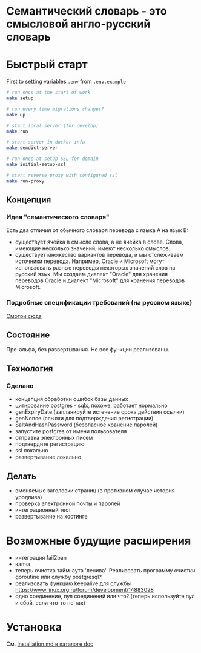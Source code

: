 # Семантический словарь - это смысловой англо-русский словарь

# Быстрый старт

First to setting variables `.env` from `.env.example`

```bash
# run once at the start of work
make setup

# run every time migrations changes?
make up

# start local server (for develop)
make run

# start server in docker infa
make semdict-server

# run once at setup SSL for domain
make initial-setup-ssl

# start reverse proxy with configured ssl
make run-proxy
```

## Концепция

### Идея "семантического словаря"

Есть два отличия от обычного словаря перевода с языка A на язык B:

- существует ячейка в смысле слова, а не ячейка в слове. Слова, имеющие несколько значений, имеют несколько смыслов.
- существует множество вариантов перевода, и мы отслеживаем источники перевода. Например, Oracle и Microsoft могут использовать разные переводы некоторых значений слов на русский язык. Мы создаем диалект "Oracle" для хранения переводов Oracle и диалект "Microsoft" для хранения переводов Microsoft.

### Подробные спецификации требований (на русском языке)

[Смотри сюда](doc/тз/общее.md)

## Состояние
Пре-альфа, без развертывания. Не все функции реализованы.

## Технология

### Сделано
- концепция обработки ошибок базы данных
- цитирование postgres - sqlx, похоже, работает нормально
- genExpiryDate (запланируйте истечение срока действия ссылки)
- genNonce (ссылки для подтверждения регистрации)
- SaltAndHashPassword (безопасное хранение паролей)
- запустите postgres от имени пользователя
- отправка электронных писем
- подтвердите регистрацию
- ssl локально
- развертывание локально


## Делать
- вменяемые заголовки страниц (в противном случае история уродлива)
- проверка электронной почты и паролей
- интеграционный тест
- развертывание на хостинге

# Возможные будущие расширения
- интеграция fail2ban
- капча
- теперь очистка тайм-аута 'ленива'. Реализовать программу очистки goroutine или службу postgresql?
- реализовать функцию keepalive для службы https://www.linux.org.ru/forum/development/14883028
- одно соединение, пул соединений или что? (теперь используйте пул и сбой, если что-то не так)

# Установка
См. [installation.md в каталоге doc](doc/installation.md) 
